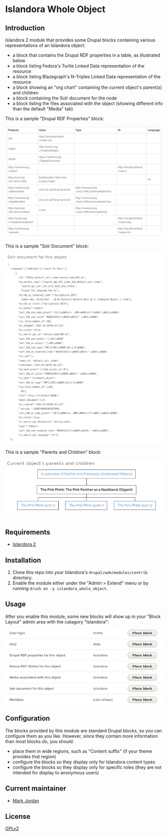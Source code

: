 # Islandora Whole Object

## Introduction

Islandora 2 module that provides some Drupal blocks containing various representations of an Islandora object:

* a block that contains the Drupal RDF properties in a table, as illustrated below
* a block listing Fedora's Turtle Linked Data representation of the resource
* a block listing Blazegraph's N-Triples Linked Data representation of the resource
* a block showing an "org chart" containing the current object's parent(s) and children
* a block containing the Solr document for the node
* a block listing the files associated with the object (showing different info than the default "Media" tab)

This is a sample "Drupal RDF Properties" block:

![sample RDF properties block](docs/rdf_properties.png)

This is a sample "Solr Document" block:

![sample RDF properties block](docs/solr.png)

This is a sample "Parents and Children" block:

![sample RDF properties block](docs/hierarchy.png)


## Requirements

* [Islandora 2](https://github.com/Islandora-CLAW/islandora)

## Installation

1. Clone this repo into your Islandora's `drupal/web/modules/contrib` directory.
1. Enable the module either under the "Admin > Extend" menu or by running `drush en -y islandora_whole_object`.

## Usage

After you enable this module, some new blocks will show up in your "Block Layout" admin area with the catagory "Islandora":

![overview](docs/blocks_list.png)

## Configuration

The blocks provided by this module are standard Drupal blocks, so you can configure them as you like. However, since they contain more information than most blocks do, you should:

* place them in wide regions, such as "Content suffix" (if your theme provides that region)
* configure the blocks so they display only for Islandora content types
* configure the blocks so they display only for specific roles (they are not intended for display to anonymous users)

## Current maintainer

* [Mark Jordan](https://github.com/mjordan)

## License

[GPLv2](http://www.gnu.org/licenses/gpl-2.0.txt)
